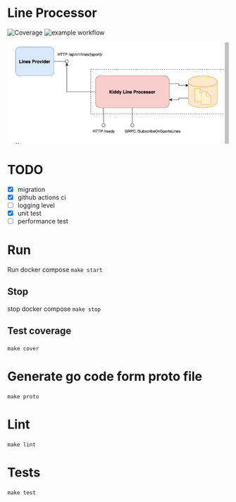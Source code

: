 # Line Processor
![Coverage](https://img.shields.io/badge/Coverage-98.7%25-brightgreen)
![example workflow](https://github.com/col3name/kiddy-sport-line/actions/workflows/prod.yml/badge.svg)

![architecture](docs/img/arch.png "Architecture")

# TODO
- [x] migration
- [x] github actions ci
- [ ] logging level
- [x] unit test 
- [ ] performance test

# Run
Run docker compose
`make start`

## Stop
stop docker compose
`make stop`

## Test coverage
`make cover`
# Generate go code form proto file
`make proto`
# Lint
`make lint`

# Tests 
`make test`
